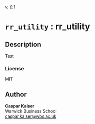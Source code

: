 _v. 0.1_  

`rr_utility` : rr_utility
=========================

Description
-----------

Test

### License
MIT

Author
------

**Caspar Kaiser**  
Warwick Business School  
caspar.kaiser@wbs.ac.uk  
